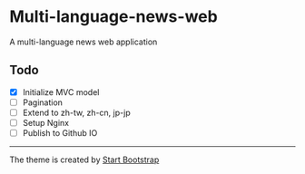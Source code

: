 # Multi-language-news-web

A multi-language news web application

## Todo

- [x] Initialize MVC model
- [ ] Pagination
- [ ] Extend to zh-tw, zh-cn, jp-jp
- [ ] Setup Nginx
- [ ] Publish to Github IO

---

The theme is created by [Start Bootstrap](https://startbootstrap.com/theme/clean-blog/)
